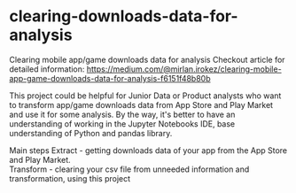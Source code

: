 # clearing-downloads-data-for-analysis
Clearing mobile app/game downloads data for analysis 
Checkout article for detailed information: 
https://medium.com/@mirlan.irokez/clearing-mobile-app-game-downloads-data-for-analysis-f6151f48b80b

This project could be helpful for Junior Data or Product analysts who want to transform app/game downloads data from App Store and Play Market and use it for some analysis. By the way, it's better to have an understanding of working in the Jupyter Notebooks IDE, base understanding of Python and pandas library.

Main steps 
Extract - getting downloads data of your app from the App Store and Play Market.  
Transform - clearing your csv file from unneeded information and transformation, using this project
